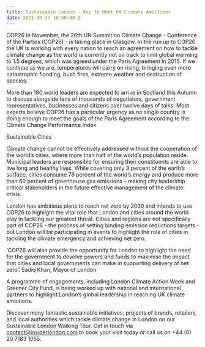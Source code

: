 ```yaml
---
title: Sustainable London - Key to Meet UK Climate Ambitions
date: 2021-09-27 16:50:00 Z
---
```


 
 



COP26
In November, the 26th UN Summit on Climate Change - Conference of the Parties (COP26) - is taking place in Glasgow. In the run up to COP26 the UK is working with every nation to reach an agreement on how to tackle climate change as the world is currently not on track to limit global warming to 1.5 degrees, which was agreed under the Paris Agreement in 2015. If we continue as we are, temperatures will carry on rising, bringing even more catastrophic flooding, bush fires, extreme weather and destruction of species.

More than 190 world leaders are expected to arrive in Scotland this Autumn to discuss alongside tens of thousands of negotiators, government representatives, businesses and citizens over twelve days of talks. Most experts believe COP26 has a particular urgency as no single country is doing enough to meet the goals of the Paris Agreement according to the Climate Change Performance Index.

Sustainable Cities 

Climate change cannot be effectively addressed without the cooperation of the world’s cities, where more than half of the world’s population reside. Municipal leaders are responsible for ensuring their constituents are able to live long and healthy lives. While covering only 3 percent of the earth’s surface, cities consume 78 percent of the world’s energy and produce more than 60 percent of greenhouse gas emissions – making city leadership critical stakeholders in the future effective management of the climate crisis.


London has ambitious plans to reach net zero by 2030 and intends to use COP26 to highlight the vital role that London and cities around the world play in tackling our greatest threat. Cities and regions are not specifically part of COP26 - the process of setting binding emission reductions targets - but London will be participating in events to highlight the role of cities in tackling the climate emergency and achieving net zero. 

‘COP26 will also provide the opportunity for London to highlight the need for the government to devolve powers and funds to maximise the impact that cities and local governments can make in supporting delivery of net zero’.
Sadiq Khan, Mayor of London

A programme of engagements, including London Climate Action Week and Greener City Fund, is being worked up with national and international partners to highlight London’s global leadership in reaching UK climate ambitions.



Discover many fantastic sustainable initiatives, projects of brands, retailers, and local authorities which tackle climate change in London on our Sustainable London Walking Tour. Get in touch via contact@insiderlondon.com to book your visit today or call us on +44 (0) 20 7183 1055.

